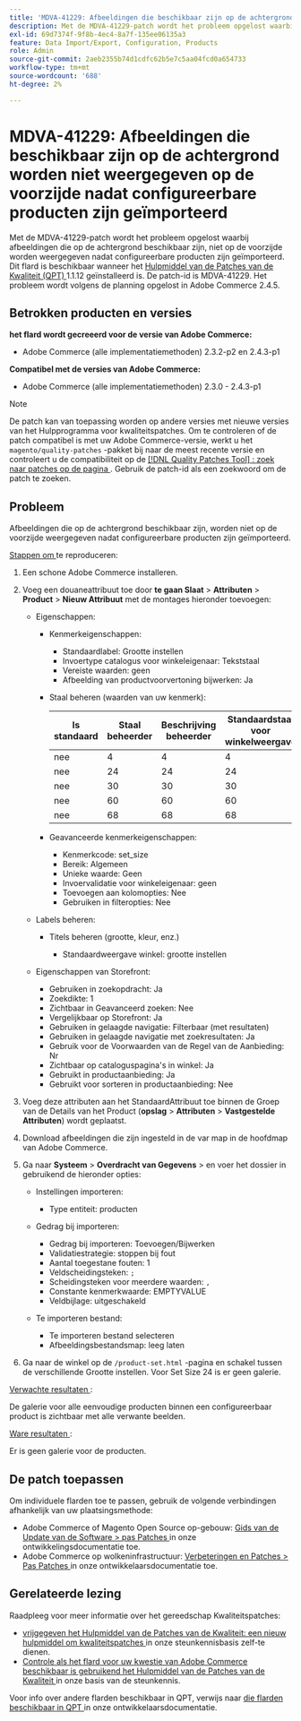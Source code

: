 ```yaml
---
title: 'MDVA-41229: Afbeeldingen die beschikbaar zijn op de achtergrond worden niet weergegeven op de voorzijde nadat configureerbare producten zijn geïmporteerd'
description: Met de MDVA-41229-patch wordt het probleem opgelost waarbij afbeeldingen die op de achtergrond beschikbaar zijn, niet op de voorzijde worden weergegeven nadat configureerbare producten zijn geïmporteerd. Deze patch is beschikbaar wanneer [Quality Patches Tool (QPT)] (/help/announcements/adobe-commerce-announcements/magento-quality-patches-released-new-tool-to-self-serve-quality-patches.md) 1.1.12 is geïnstalleerd. De patch-id is MDVA-41229. Het probleem wordt volgens de planning opgelost in Adobe Commerce 2.4.5.
exl-id: 69d7374f-9f8b-4ec4-8a7f-135ee06135a3
feature: Data Import/Export, Configuration, Products
role: Admin
source-git-commit: 2aeb2355b74d1cdfc62b5e7c5aa04fcd0a654733
workflow-type: tm+mt
source-wordcount: '688'
ht-degree: 2%

---
```


# MDVA-41229: Afbeeldingen die beschikbaar zijn op de achtergrond worden niet weergegeven op de voorzijde nadat configureerbare producten zijn geïmporteerd

Met de MDVA-41229-patch wordt het probleem opgelost waarbij afbeeldingen die op de achtergrond beschikbaar zijn, niet op de voorzijde worden weergegeven nadat configureerbare producten zijn geïmporteerd. Dit flard is beschikbaar wanneer het [ Hulpmiddel van de Patches van de Kwaliteit (QPT) ](/help/announcements/adobe-commerce-announcements/magento-quality-patches-released-new-tool-to-self-serve-quality-patches.md) 1.1.12 geïnstalleerd is. De patch-id is MDVA-41229. Het probleem wordt volgens de planning opgelost in Adobe Commerce 2.4.5.

## Betrokken producten en versies

**het flard wordt gecreeerd voor de versie van Adobe Commerce:**

* Adobe Commerce (alle implementatiemethoden) 2.3.2-p2 en 2.4.3-p1

**Compatibel met de versies van Adobe Commerce:**

* Adobe Commerce (alle implementatiemethoden) 2.3.0 - 2.4.3-p1

>[!NOTE]
>
>De patch kan van toepassing worden op andere versies met nieuwe versies van het Hulpprogramma voor kwaliteitspatches. Om te controleren of de patch compatibel is met uw Adobe Commerce-versie, werkt u het `magento/quality-patches` -pakket bij naar de meest recente versie en controleert u de compatibiliteit op de [[!DNL Quality Patches Tool] : zoek naar patches op de pagina ](https://experienceleague.adobe.com/tools/commerce-quality-patches/index.html) . Gebruik de patch-id als een zoekwoord om de patch te zoeken.

## Probleem

Afbeeldingen die op de achtergrond beschikbaar zijn, worden niet op de voorzijde weergegeven nadat configureerbare producten zijn geïmporteerd.

<u> Stappen om </u> te reproduceren:

1. Een schone Adobe Commerce installeren.
1. Voeg een douaneattribuut toe door **te gaan Slaat** > **Attributen** > **Product** > **Nieuw Attribuut** met de montages hieronder toevoegen:

   * Eigenschappen:
      * Kenmerkeigenschappen:

         * Standaardlabel: Grootte instellen
         * Invoertype catalogus voor winkeleigenaar: Tekststaal
         * Vereiste waarden: geen
         * Afbeelding van productvoorvertoning bijwerken: Ja

      * Staal beheren (waarden van uw kenmerk):

        | Is standaard | Staal beheerder | Beschrijving beheerder | Standaardstaal voor winkelweergave | Standaardbeschrijving van winkelweergave |
        |---|---|---|---|---|
        | nee | 4 | 4 | 4 | 4 |
        | nee | 24 | 24 | 24 | 24 |
        | nee | 30 | 30 | 30 | 30 |
        | nee | 60 | 60 | 60 | 60 |
        | nee | 68 | 68 | 68 | 68 |

      * Geavanceerde kenmerkeigenschappen:

         * Kenmerkcode: set_size
         * Bereik: Algemeen
         * Unieke waarde: Geen
         * Invoervalidatie voor winkeleigenaar: geen
         * Toevoegen aan kolomopties: Nee
         * Gebruiken in filteropties: Nee

   * Labels beheren:

      * Titels beheren (grootte, kleur, enz.)

         * Standaardweergave winkel: grootte instellen

   * Eigenschappen van Storefront:

      * Gebruiken in zoekopdracht: Ja
      * Zoekdikte: 1
      * Zichtbaar in Geavanceerd zoeken: Nee
      * Vergelijkbaar op Storefront: Ja
      * Gebruiken in gelaagde navigatie: Filterbaar (met resultaten)
      * Gebruiken in gelaagde navigatie met zoekresultaten: Ja
      * Gebruik voor de Voorwaarden van de Regel van de Aanbieding: Nr
      * Zichtbaar op cataloguspagina&#39;s in winkel: Ja
      * Gebruikt in productaanbieding: Ja
      * Gebruikt voor sorteren in productaanbieding: Nee

1. Voeg deze attributen aan het StandaardAttribuut toe binnen de Groep van de Details van het Product (**opslag** > **Attributen** > **Vastgestelde Attributen**) wordt geplaatst.
1. Download afbeeldingen die zijn ingesteld in de var map in de hoofdmap van Adobe Commerce.
1. Ga naar **Systeem** > **Overdracht van Gegevens** > en voer het dossier in gebruikend de hieronder opties:

   * Instellingen importeren:

      * Type entiteit: producten

   * Gedrag bij importeren:

      * Gedrag bij importeren: Toevoegen/Bijwerken
      * Validatiestrategie: stoppen bij fout
      * Aantal toegestane fouten: 1
      * Veldscheidingsteken: `;`
      * Scheidingsteken voor meerdere waarden: `,`
      * Constante kenmerkwaarde: EMPTYVALUE
      * Veldbijlage: uitgeschakeld

   * Te importeren bestand:

      * Te importeren bestand selecteren
      * Afbeeldingsbestandsmap: leeg laten

1. Ga naar de winkel op de `/product-set.html` -pagina en schakel tussen de verschillende Grootte instellen. Voor Set Size 24 is er geen galerie.

<u> Verwachte resultaten </u>:

De galerie voor alle eenvoudige producten binnen een configureerbaar product is zichtbaar met alle verwante beelden.

<u> Ware resultaten </u>:

Er is geen galerie voor de producten.

## De patch toepassen

Om individuele flarden toe te passen, gebruik de volgende verbindingen afhankelijk van uw plaatsingsmethode:

* Adobe Commerce of Magento Open Source op-gebouw: [ Gids van de Update van de Software > pas Patches ](https://experienceleague.adobe.com/en/docs/commerce-operations/tools/quality-patches-tool/usage) in onze ontwikkelingsdocumentatie toe.
* Adobe Commerce op wolkeninfrastructuur: [ Verbeteringen en Patches > Pas Patches ](https://experienceleague.adobe.com/en/docs/commerce-cloud-service/user-guide/develop/upgrade/apply-patches) in onze ontwikkelaarsdocumentatie toe.

## Gerelateerde lezing

Raadpleeg voor meer informatie over het gereedschap Kwaliteitspatches:

* [ vrijgegeven het Hulpmiddel van de Patches van de Kwaliteit: een nieuw hulpmiddel om kwaliteitspatches ](/help/announcements/adobe-commerce-announcements/magento-quality-patches-released-new-tool-to-self-serve-quality-patches.md) in onze steunkennisbasis zelf-te dienen.
* [ Controle als het flard voor uw kwestie van Adobe Commerce beschikbaar is gebruikend het Hulpmiddel van de Patches van de Kwaliteit ](/help/support-tools/patches-available-in-qpt-tool/check-patch-for-magento-issue-with-magento-quality-patches.md) in onze basis van de steunkennis.

Voor info over andere flarden beschikbaar in QPT, verwijs naar [ die flarden beschikbaar in QPT ](https://experienceleague.adobe.com/tools/commerce-quality-patches/index.html) in onze ontwikkelaarsdocumentatie.

